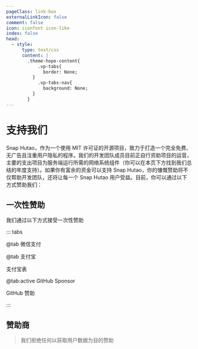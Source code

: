 ```yaml
---
pageClass: link-box
externalLinkIcon: false
comment: false
icon: iconfont icon-like
index: false
head:
  - style:
      type: text/css
      content: |
        .theme-hope-content{
            .vp-tabs{
              border: None;
          }
            .vp-tabs-nav{
              background: None;
          }
        }
---
```


# 支持我们

Snap Hutao，作为一个使用 MIT 许可证的开源项目，致力于打造一个完全免费、无广告且注重用户隐私的程序。我们的开发团队成员目前正自行资助项目的运营，主要的支出项目为服务端运行所需的网络系统组件（你可以在本页下方找到我们总结的年度支持）。如果你有富余的资金可以支持 Snap Hutao，你的慷慨赞助将不仅帮助开发团队，还将让每一个 Snap Hutao 用户受益。目前，你可以通过以下方式赞助我们：

## 一次性赞助

我们通过以下方式接受一次性赞助

::: tabs

@tab 微信支付

<VPBanner
title="微信支付"
content="右边塞二维码或微信图标"
logo="https://img.alicdn.com/imgextra/i4/1797064093/O1CN01oaGvKE1g6dut0pICS_!!1797064093.png_.webp"
:actions='[
{
text: "查看大图",
link:"https://mister-hope.com",
},
]'
/>

@tab 支付宝

支付宝表

@tab:active GitHub Sponsor

GitHub 赞助

:::

## 赞助商

> 我们拒绝任何以获取用户数据为目的赞助
